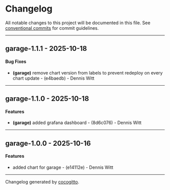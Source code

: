 # Changelog
All notable changes to this project will be documented in this file. See [conventional commits](https://www.conventionalcommits.org/) for commit guidelines.

- - -
## garage-1.1.1 - 2025-10-18
#### Bug Fixes
- **(garage)** remove chart version from labels to prevent redeploy on every chart update - (e4baedb) - Dennis Witt

- - -

## garage-1.1.0 - 2025-10-18
#### Features
- **(garage)** added grafana dashboard - (8d6c076) - Dennis Witt

- - -

## garage-1.0.0 - 2025-10-16
#### Features
- added chart for garage - (e14112e) - Dennis Witt

- - -

Changelog generated by [cocogitto](https://github.com/cocogitto/cocogitto).